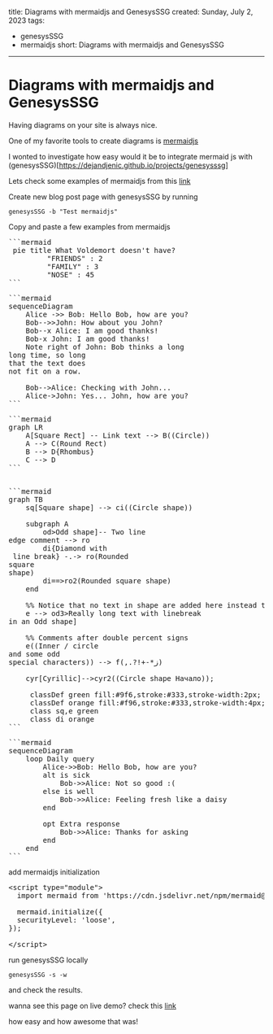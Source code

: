 title: Diagrams with mermaidjs and GenesysSSG
created: Sunday, July 2, 2023
tags:
  - genesysSSG
  - mermaidjs
short: Diagrams with mermaidjs and GenesysSSG
---
# Diagrams with mermaidjs and GenesysSSG

Having diagrams on your site is always nice.

One of my favorite tools to create diagrams is [mermaidjs](https://mermaid.js.org/)

I wonted to investigate how easy would it be to integrate mermaid js with (genesysSSG)[https://dejandjenic.github.io/projects/genesysssg]

Lets check some examples of mermaidjs from this [link](https://mermaid.js.org/syntax/examples.html)

Create new blog post page with genesysSSG by running

```
genesysSSG -b "Test mermaidjs"
```


Copy and paste a few examples from mermaidjs


<pre>
```mermaid
 pie title What Voldemort doesn't have?
         "FRIENDS" : 2
         "FAMILY" : 3
         "NOSE" : 45
```
</pre>



<pre>
```mermaid
sequenceDiagram
    Alice ->> Bob: Hello Bob, how are you?
    Bob-->>John: How about you John?
    Bob--x Alice: I am good thanks!
    Bob-x John: I am good thanks!
    Note right of John: Bob thinks a long<br/>long time, so long<br/>that the text does<br/>not fit on a row.

    Bob-->Alice: Checking with John...
    Alice->John: Yes... John, how are you?
```
</pre>


<pre>
```mermaid
graph LR
    A[Square Rect] -- Link text --> B((Circle))
    A --> C(Round Rect)
    B --> D{Rhombus}
    C --> D
```
</pre>



<pre>

```mermaid
graph TB
    sq[Square shape] --> ci((Circle shape))

    subgraph A
        od>Odd shape]-- Two line<br/>edge comment --> ro
        di{Diamond with <br/> line break} -.-> ro(Rounded<br>square<br>shape)
        di==>ro2(Rounded square shape)
    end

    %% Notice that no text in shape are added here instead that is appended further down
    e --> od3>Really long text with linebreak<br>in an Odd shape]

    %% Comments after double percent signs
    e((Inner / circle<br>and some odd <br>special characters)) --> f(,.?!+-*ز)

    cyr[Cyrillic]-->cyr2((Circle shape Начало));

     classDef green fill:#9f6,stroke:#333,stroke-width:2px;
     classDef orange fill:#f96,stroke:#333,stroke-width:4px;
     class sq,e green
     class di orange
```
</pre>



<pre>
```mermaid
sequenceDiagram
    loop Daily query
        Alice->>Bob: Hello Bob, how are you?
        alt is sick
            Bob->>Alice: Not so good :(
        else is well
            Bob->>Alice: Feeling fresh like a daisy
        end

        opt Extra response
            Bob->>Alice: Thanks for asking
        end
    end
```
</pre>

add mermaidjs initialization 

<pre>
&lt;script type=&quot;module&quot;&gt;
  import mermaid from &#39;https://cdn.jsdelivr.net/npm/mermaid@10/dist/mermaid.esm.min.mjs&#39;;

  mermaid.initialize({
  securityLevel: &#39;loose&#39;,
});

&lt;/script&gt;
</pre>

run genesysSSG locally 

```
genesysSSG -s -w
```

and check the results.

wanna see this page on live demo? check this [link](mermaid-demo.html)

how easy and how awesome that was!